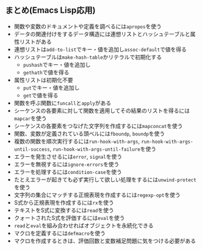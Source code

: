 ## まとめ(Emacs Lisp応用)
- 関数や変数のドキュメントや定義を調べるには`apropos`を使う
- データの関連付けをするデータ構造には連想リストとハッシュテーブルと属性リストがある
- 連想リストは`add-to-list`でキー・値を追加し`assoc-default`で値を得る
- ハッシュテーブルは`make-hash-table`かリテラルで初期化する
  - `pushash`でキー・値を追加し
  - `gethath`で値を得る
- 属性リストは初期化不要
  - `put`でキー・値を追加し
  - `get`で値を得る
- 関数を呼ぶ関数に`funcall`と`apply`がある
- シーケンスの各要素に対して関数を適用してその結果のリストを得るには`mapcar`を使う
- シーケンスの各要素をつなげた文字列を作成するには`mapconcat`を使う
- 関数、変数が定義されている頭ベルには`fboundp`, `boundp`を使う
- 複数の関数を順次実行するには`run-hook-with-args`, `run-hook-with-args-until-success`, `run-hook-with-args-until-failure`を使う
- エラーを発生させるには`error`, `signal`を使う
- エラーを無視するには`ignore-errors`を使う
- エラーを処理するには`condition-case`を使う
- たとえエラーが起きても必ず実行して欲しい処理をするには`unwind-protect`を使う
- 文字列の集合にマッチする正規表現を作成するには`regexp-opt`を使う
- S式から正規表現を作成するには`rx`を使う
- テキストをS式に変換するには`read`を使う
- クォートされたS式を評価するには`eval`を使う
- `read`と`eval`を組み合わせればオブジェクトを永続化できる
- マクロを定義するには`defmacro`を使う
- マクロを作成するときは、評価回数と変数補足問題に気をつける必要がある
